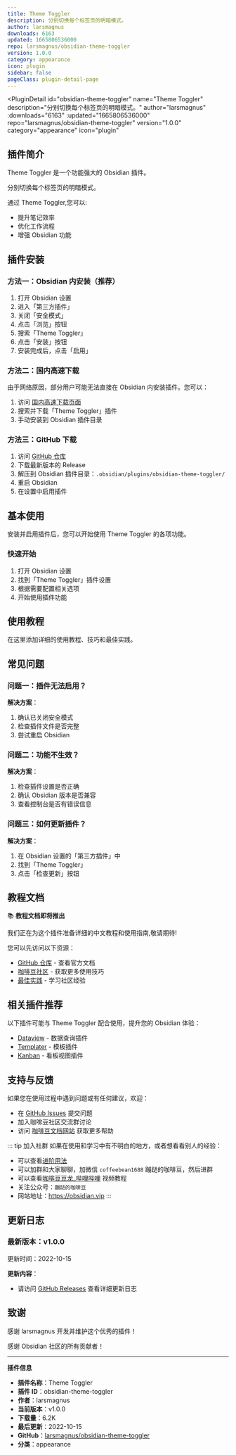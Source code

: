 ```yaml
---
title: Theme Toggler
description: 分别切换每个标签页的明暗模式。
author: larsmagnus
downloads: 6163
updated: 1665806536000
repo: larsmagnus/obsidian-theme-toggler
version: 1.0.0
category: appearance
icon: plugin
sidebar: false
pageClass: plugin-detail-page
---
```


<PluginDetail
  id="obsidian-theme-toggler"
  name="Theme Toggler"
  description="分别切换每个标签页的明暗模式。"
  author="larsmagnus"
  :downloads="6163"
  :updated="1665806536000"
  repo="larsmagnus/obsidian-theme-toggler"
  version="1.0.0"
  category="appearance"
  icon="plugin"
>

<!-- AUTO_GENERATED_START -->
## 插件简介

Theme Toggler 是一个功能强大的 Obsidian 插件。

分别切换每个标签页的明暗模式。

通过 Theme Toggler,您可以:

- 提升笔记效率
- 优化工作流程
- 增强 Obsidian 功能

<!-- AUTO_GENERATED_END -->

<!-- AUTO_GENERATED_START -->
## 插件安装

### 方法一：Obsidian 内安装（推荐）

1. 打开 Obsidian 设置
2. 进入「第三方插件」
3. 关闭「安全模式」
4. 点击「浏览」按钮
5. 搜索「Theme Toggler」
6. 点击「安装」按钮
7. 安装完成后，点击「启用」

### 方法二：国内高速下载

由于网络原因，部分用户可能无法直接在 Obsidian 内安装插件。您可以：

1. 访问 [国内高速下载页面](/zh/documentation/obsidian-plugins-download.html)
2. 搜索并下载「Theme Toggler」插件
3. 手动安装到 Obsidian 插件目录

### 方法三：GitHub 下载

1. 访问 [GitHub 仓库](https://github.com/larsmagnus/obsidian-theme-toggler)
2. 下载最新版本的 Release
3. 解压到 Obsidian 插件目录：`.obsidian/plugins/obsidian-theme-toggler/`
4. 重启 Obsidian
5. 在设置中启用插件

## 基本使用

安装并启用插件后，您可以开始使用 Theme Toggler 的各项功能。

### 快速开始

1. 打开 Obsidian 设置
2. 找到「Theme Toggler」插件设置
3. 根据需要配置相关选项
4. 开始使用插件功能

<!-- AUTO_GENERATED_END -->

<!-- CUSTOM_CONTENT_START:tutorial -->
## 使用教程

在这里添加详细的使用教程、技巧和最佳实践。

<!-- CUSTOM_CONTENT_END:tutorial -->

<!-- SHARED_CONTENT_START -->
## 常见问题

### 问题一：插件无法启用？

**解决方案**：
1. 确认已关闭安全模式
2. 检查插件文件是否完整
3. 尝试重启 Obsidian

### 问题二：功能不生效？

**解决方案**：
1. 检查插件设置是否正确
2. 确认 Obsidian 版本是否兼容
3. 查看控制台是否有错误信息

### 问题三：如何更新插件？

**解决方案**：
1. 在 Obsidian 设置的「第三方插件」中
2. 找到「Theme Toggler」
3. 点击「检查更新」按钮

## 教程文档

📚 **教程文档即将推出**

我们正在为这个插件准备详细的中文教程和使用指南,敬请期待!

您可以先访问以下资源：
- [GitHub 仓库](https://github.com/larsmagnus/obsidian-theme-toggler) - 查看官方文档
- [咖啡豆社区](/zh/bases/) - 获取更多使用技巧
- [最佳实践](/zh/best-practices/) - 学习社区经验

## 相关插件推荐

以下插件可能与 Theme Toggler 配合使用，提升您的 Obsidian 体验：

- [Dataview](/zh/plugins/dataview.html) - 数据查询插件
- [Templater](/zh/plugins/templater-obsidian.html) - 模板插件
- [Kanban](/zh/plugins/obsidian-kanban.html) - 看板视图插件

## 支持与反馈

如果您在使用过程中遇到问题或有任何建议，欢迎：

- 在 [GitHub Issues](https://github.com/larsmagnus/obsidian-theme-toggler/issues) 提交问题
- 加入咖啡豆社区交流群讨论
- 访问 [咖啡豆文档网站](https://obsidian.vip) 获取更多帮助

::: tip 加入社群
如果在使用和学习中有不明白的地方，或者想看看别人的经验：
- 可以查看[进阶用法](/zh/advanced)
- 可以加群和大家聊聊，加微信 `coffeebean1688` 蹦跶的咖啡豆，然后进群
- 可以查看[咖啡豆豆龙_哔哩哔哩](https://space.bilibili.com/618777356) 视频教程
- 关注公众号：`蹦跶的咖啡豆`
- 网站地址：https://obsidian.vip
:::
<!-- SHARED_CONTENT_END -->

<!-- AUTO_GENERATED_START -->
## 更新日志

### 最新版本：v1.0.0

更新时间：2022-10-15

**更新内容**：
- 请访问 [GitHub Releases](https://github.com/larsmagnus/obsidian-theme-toggler/releases) 查看详细更新日志

## 致谢

感谢 larsmagnus 开发并维护这个优秀的插件！

感谢 Obsidian 社区的所有贡献者！

---

**插件信息**
- **插件名称**：Theme Toggler
- **插件 ID**：obsidian-theme-toggler
- **作者**：larsmagnus
- **当前版本**：v1.0.0
- **下载量**：6.2K
- **最后更新**：2022-10-15
- **GitHub**：[larsmagnus/obsidian-theme-toggler](https://github.com/larsmagnus/obsidian-theme-toggler)
- **分类**：appearance
<!-- AUTO_GENERATED_END -->

</PluginDetail>


